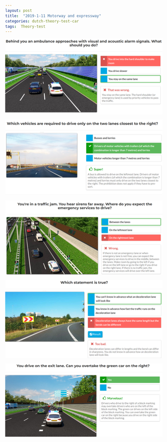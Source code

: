```yaml
---
layout: post
title:  "2019-1-11 Motorway and expressway"
categories: dutch-theory-test-car
tags:  Theory-test
---
```


![](/images/2019-01-11-21-29-59.png)

![](/images/2019-01-11-21-33-40.png)

![](/images/2019-01-11-21-37-44.png)

![](/images/2019-01-11-21-39-12.png)

![](/images/2019-01-11-21-47-30.png)


